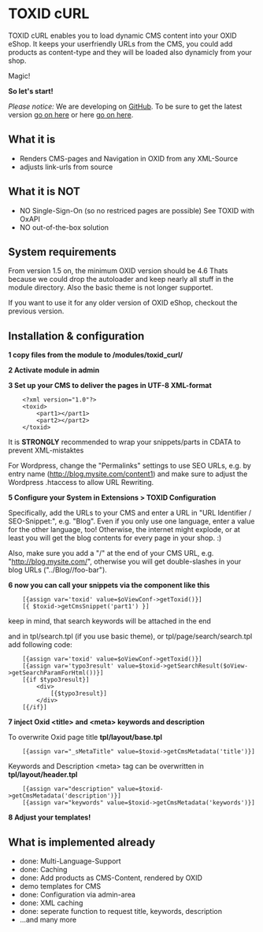 TOXID cURL
==========

TOXID cURL enables you to load dynamic CMS content into your OXID eShop.
It keeps your userfriendly URLs from the CMS, you could add products as content-type
and they will be loaded also dynamicly from your shop.

Magic!

**So let's start!**

*Please notice:* We are developing on [GitHub](https://github.com/jkrug/TOXID-cURL).
To be sure to get the latest version [go on here](https://github.com/jkrug/TOXID-cURL) or here [go on here](https://github.com/slackero/TOXID-cURL).


What it is
----------

*    Renders CMS-pages and Navigation in OXID from any XML-Source
*    adjusts link-urls from source


What it is NOT
--------------

*    NO Single-Sign-On (so no restriced pages are possible)
     See TOXID with OxAPI
*    NO out-of-the-box solution


System requirements
-------------------

From version 1.5 on, the minimum OXID version should be 4.6
Thats because we could drop the autoloader and keep nearly all stuff in the module directory.
Also the basic theme is not longer supportet.

If you want to use it for any older version of OXID eShop, checkout the previous version.


Installation & configuration
----------------------------

**1 copy files from the module to /modules/toxid_curl/**

**2 Activate module in admin**

**3 Set up your CMS to deliver the pages in UTF-8 XML-format**

        <?xml version="1.0"?>
        <toxid>
            <part1></part1>
            <part2></part2>
        </toxid>

It is **STRONGLY** recommended to wrap your snippets/parts in CDATA to prevent XML-mistaktes

For Wordpress, change the "Permalinks" settings to use SEO URLs, e.g. by entry name (http://blog.mysite.com/content1) and make sure to adjust the Wordpress .htaccess to allow URL Rewriting.

**5 Configure your System in Extensions > TOXID Configuration**

Specifically, add the URLs to your CMS and enter a URL in "URL Identifier / SEO-Snippet:", e.g. "Blog".
Even if you only use one language, enter a value for the other language, too! Otherwise, the internet might explode, 
or at least you will get the blog contents for every page in your shop. :)

Also, make sure you add a "/" at the end of your CMS URL, e.g. "http://blog.mysite.com/", otherwise you will get double-slashes
in your blog URLs ("../Blog//foo-bar").

**6 now you can call your snippets via the component like this**

        [{assign var='toxid' value=$oViewConf->getToxid()}]
        [{ $toxid->getCmsSnippet('part1') }]

keep in mind, that search keywords will be attached in the end

and in tpl/search.tpl (if you use basic theme), or tpl/page/search/search.tpl add following code:

        [{assign var='toxid' value=$oViewConf->getToxid()}]
        [{assign var='typo3result' value=$toxid->getSearchResult($oView->getSearchParamForHtml())}]
        [{if $typo3result}]
            <div>
                [{$typo3result}]
            </div>
        [{/if}]

**7 inject Oxid \<title\> and \<meta\> keywords and description**

To overwrite Oxid page title **tpl/layout/base.tpl**

        [{assign var="_sMetaTitle" value=$toxid->getCmsMetadata('title')}]

Keywords and Description \<meta\> tag can be overwritten in **tpl/layout/header.tpl**

        [{assign var="description" value=$toxid->getCmsMetadata('description')}]
        [{assign var="keywords" value=$toxid->getCmsMetadata('keywords')}]


**8 Adjust your templates!**


What is implemented already
---------------------------

* done: Multi-Language-Support
* done: Caching
* done: Add products as CMS-Content, rendered by OXID
* demo templates for CMS
* done: Configuration via admin-area
* done: XML caching
* done: seperate function to request title, keywords, description
* …and many more
